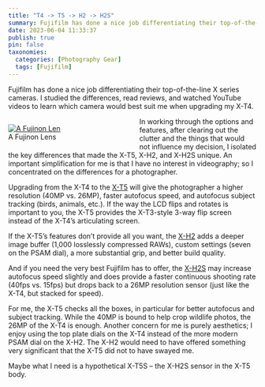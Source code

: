 ```yaml
---
title: "T4 -> T5 -> H2 -> H2S"
summary: Fujifilm has done a nice job differentiating their top-of-the-line X series cameras. I studied the differences, read reviews, and watched YouTube videos to learn which camera would best suit me when upgrading my X-T4.
date: 2023-06-04 11:33:37
publish: true
pin: false
taxonomies:
  categories: [Photography Gear]
  tags: [Fujifilm]
---
```


Fujifilm has done a nice job differentiating their top-of-the-line X series cameras. I studied the differences, read reviews, and watched YouTube videos to learn which camera would best suit me when upgrading my X-T4.

<!--more-->

<figure style="float: left; width: 50%; margin: 1em 1em 1em 0em"><a href="/images/wp-content/uploads/2023/10/XF-16-55-2.png"><img src="/images/wp-content/uploads/2023/10/XF-16-55-2.png" alt="A Fujinon Len"></a><figcaption>A Fujinon Lens</figcaption></figure>

In working through the options and features, after clearing out the clutter and the things that would not influence my decision, I isolated the key differences that made the X-T5, X-H2, and X-H2S unique. An important simplification for me is that I have no interest in videography; so I concentrated on the differences for a photographer.

Upgrading from the X-T4 to the [X-T5](https://fujifilm-x.com/global/products/cameras/x-t5/) will give the photographer a higher resolution (40MP vs. 26MP), faster autofocus speed, and autofocus subject tracking (birds, animals, etc.). If the way the LCD flips and rotates is important to you, the X-T5 provides the X-T3-style 3-way flip screen instead of the X-T4’s articulating screen.

If the X-T5’s features don’t provide all you want, the [X-H2](https://fujifilm-x.com/global/products/cameras/x-h2/) adds a deeper image buffer (1,000 losslessly compressed RAWs), custom settings (seven on the PSAM dial), a more substantial grip, and better build quality.

And if you need the very best Fujifilm has to offer, the [X-H2S](https://fujifilm-x.com/global/products/cameras/x-h2s/) may increase autofocus speed slightly and does provide a faster continuous shooting rate (40fps vs. 15fps) but drops back to a 26MP resolution sensor (just like the X-T4, but stacked for speed).

For me, the X-T5 checks all the boxes, in particular for better autofocus and subject tracking. While the 40MP is bound to help crop wildlife photos, the 26MP of the X-T4 is enough. Another concern for me is purely aesthetics; I enjoy using the top plate dials on the X-T4 instead of the more modern PSAM dial on the X-H2. The X-H2 would need to have offered something very significant that the X-T5 did not to have swayed me.

Maybe what I need is a hypothetical X-T5S – the X-H2S sensor in the X-T5 body.
